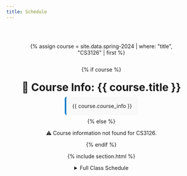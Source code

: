 ```yaml
---
title: Schedule
---
```


<style>
.page-container {
  display: flex;
  flex-direction: column;
  justify-content: center;  /* vertical center */
  align-items: center;      /* horizontal center */
  padding: 2rem;
  box-sizing: border-box;
  text-align: center;
}

/* Limit width and style course info box */
.course-info {
  max-width: 800px;
  background-color: #f9f9f9;
  border-left: 4px solid #007acc;
  padding: 1rem;
  border-radius: 6px;
  margin-bottom: 0.5rem;
  color: #222;
}

/* Dark mode support */
@media (prefers-color-scheme: dark) {
  .course-info {
    background-color: #1e1e1e;
    border-left-color: #66ccff;
    color: #f0f0f0;
  }
}

/* Reduce margin above and below headings */
h1, h2, h3, h4, h5, h6 {
  margin-top: 0.5rem;
  margin-bottom: 0.5rem;
}

/* Center the faculty portraits container */
.portrait-list {
  display: flex;
  justify-content: center;
  flex-wrap: wrap;
  max-width: 800px;
  gap: 1rem; /* Adjust gap between portraits */
}


.projects-table {
    width: 100%;
    border-collapse: collapse;
    margin-bottom: 2rem;
    font-family: "Segoe UI", sans-serif;
    font-size: 15px;
  }

  .projects-table th,
  .projects-table td {
    border: 1px solid #ddd;
    padding: 12px;
    text-align: left;
    vertical-align: top;
  }

  .projects-table th {
    background-color: #f5f5f5;
    font-weight: bold;
    color: #333;
  }

  .projects-table td ul {
    margin: 0;
    padding-left: 1.2rem;
  }

  .projects-table td li {
    margin-bottom: 4px;
  }

  .projects-table a {
    color: #007acc;
    text-decoration: none;
  }

  .projects-table a:hover {
    text-decoration: underline;
  }

  .projects-table .na {
    color: #888;
    font-style: italic;
  }

  @media (max-width: 768px) {
    .projects-table thead {
      display: none;
    }

    .projects-table tr {
      display: block;
      margin-bottom: 15px;
      border-bottom: 2px solid #ccc;
    }

    .projects-table td {
      display: block;
      text-align: right;
      padding-left: 50%;
      position: relative;
    }

    .projects-table td::before {
      content: attr(data-label);
      position: absolute;
      left: 12px;
      top: 12px;
      font-weight: bold;
      color: #555;
      text-align: left;
    }
  }
</style>



<div class="page-container">

{% assign course = site.data.spring-2024 | where: "title", "CS3126" | first %}

{% if course %}
<h1>📘 Course Info: {{ course.title }}</h1>

<div class="course-info">
  {{ course.course_info }}
</div>
{% else %}
<p>⚠️ Course information not found for CS3126.</p>
{% endif %}


{% include section.html %}
  <details markdown="1">
<summary>Full Class Schedule</summary>

<div class="page-container">
  <h2>📘 NLP Course Weekly Schedule – Spring 2024</h2>
  <table class="projects-table">
  <thead>
    <tr>
      <th>Week</th>
      <th>Topic</th>
      <th>Lecture Slides</th>
      <th>Assignments</th>
      <th>Readings</th>
    </tr>
  </thead>
  <tbody>
    {% for week in site.data.spring-project.spring_lecture_schedule %}
    <tr>
      <td data-label="Week">{{ week.week }}</td>
      <td data-label="Topic">{{ week.topic }}</td>

      <td data-label="Lecture Slides">
        {% if week.lecture_slides and week.lecture_slides.size > 0 %}
          <ul>
            {% for slide in week.lecture_slides %}
              <li><a href="{{ slide }}" target="_blank">Slides {{ forloop.index }}</a></li>
            {% endfor %}
          </ul>
        {% else %}
          <span style="opacity: 0.6;">N/A</span>
        {% endif %}
      </td>

      <td data-label="Assignments">
        {% if week.assignments and week.assignments.size > 0 %}
          <ul>
            {% for assign in week.assignments %}
              <li>{{ assign }}</li>
            {% endfor %}
          </ul>
        {% else %}
          <span style="opacity: 0.6;">N/A</span>
        {% endif %}
      </td>

      <td data-label="Readings">
        {% if week.readings and week.readings.size > 0 %}
          <ul>
            {% for read in week.readings %}
              <li><a href="{{ read.url }}" target="_blank">{{ read.title }}</a></li>
            {% endfor %}
          </ul>
        {% else %}
          <span style="opacity: 0.6;">N/A</span>
        {% endif %}
      </td>
    </tr>
    {% endfor %}
  </tbody>
</table>





</div>

</details>




</div>
